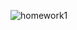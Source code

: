 ![homework1](https://user-images.githubusercontent.com/32886468/117719319-da497e80-b1a2-11eb-9033-a20b591ffa07.jpg)

